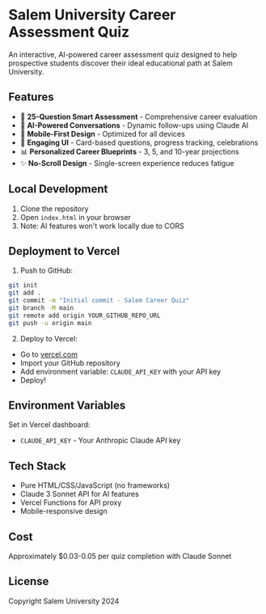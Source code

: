 # Salem University Career Assessment Quiz

An interactive, AI-powered career assessment quiz designed to help prospective students discover their ideal educational path at Salem University.

## Features

- 🎯 **25-Question Smart Assessment** - Comprehensive career evaluation
- 🤖 **AI-Powered Conversations** - Dynamic follow-ups using Claude AI
- 📱 **Mobile-First Design** - Optimized for all devices
- 🎨 **Engaging UI** - Card-based questions, progress tracking, celebrations
- 📊 **Personalized Career Blueprints** - 3, 5, and 10-year projections
- ✨ **No-Scroll Design** - Single-screen experience reduces fatigue

## Local Development

1. Clone the repository
2. Open `index.html` in your browser
3. Note: AI features won't work locally due to CORS

## Deployment to Vercel

1. Push to GitHub:
```bash
git init
git add .
git commit -m "Initial commit - Salem Career Quiz"
git branch -M main
git remote add origin YOUR_GITHUB_REPO_URL
git push -u origin main
```

2. Deploy to Vercel:
- Go to [vercel.com](https://vercel.com)
- Import your GitHub repository
- Add environment variable: `CLAUDE_API_KEY` with your API key
- Deploy!

## Environment Variables

Set in Vercel dashboard:
- `CLAUDE_API_KEY` - Your Anthropic Claude API key

## Tech Stack

- Pure HTML/CSS/JavaScript (no frameworks)
- Claude 3 Sonnet API for AI features
- Vercel Functions for API proxy
- Mobile-responsive design

## Cost

Approximately $0.03-0.05 per quiz completion with Claude Sonnet

## License

Copyright Salem University 2024